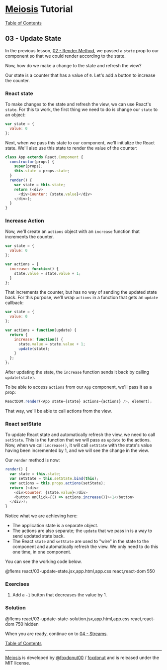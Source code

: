 # [Meiosis](https://meiosis.js.org) Tutorial

[Table of Contents](toc.html)

## 03 - Update State

In the previous lesson, [02 - Render Method](02-render-method-react.html), we passed a `state`
prop to our component so that we could render according to the state.

Now, how do we make a change to the state and refresh the view?

Our state is a counter that has a value of `0`. Let's add a button to increase the counter.

### React state

To make changes to the state and refresh the view, we can use React's `state`. For this to work,
the first thing we need to do is change our `state` to an object:

```javascript
var state = {
  value: 0
};
```

Next, when we pass this state to our component, we'll initialize the React state. We'll also
use this state to render the value of the counter:

```javascript
class App extends React.Component {
  constructor(props) {
    super(props);
    this.state = props.state;
  }
  render() {
    var state = this.state;
    return (<div>
      <div>Counter: {state.value}</div>
    </div>);
  }
}
```

### Increase Action

Now, we'll create an `actions` object with an `increase` function that increments the counter.

```javascript
var state = {
  value: 0
};

var actions = {
  increase: function() {
    state.value = state.value + 1;
  }
};
```

That increments the counter, but has no way of sending the updated state back. For this purpose,
we'll wrap `actions` in a function that gets an `update` callback:

```javascript
var state = {
  value: 0
};

var actions = function(update) {
  return {
    increase: function() {
      state.value = state.value + 1;
      update(state);
    }
  };
};
```

After updating the state, the `increase` function sends it back by calling `update(state)`.

To be able to access `actions` from our `App` component, we'll pass it as a prop:

```javascript
ReactDOM.render(<App state={state} actions={actions} />, element);
```

That way, we'll be able to call actions from the view.

### React setState

To update React state and automatically refresh the view, we need to call `setState`. This
is the function that we will pass as `update` to the actions. Now, when we call `increase()`,
it will call `setState` with the state's value having been incremented by 1, and we will see
the change in the view.

Our `render` method is now:

```javascript
render() {
  var state = this.state;
  var setState = this.setState.bind(this);
  var actions = this.props.actions(setState);
  return (<div>
    <div>Counter: {state.value}</div>
    <button onClick={() => actions.increase()}>+1</button>
  </div>);
}
```

Notice what we are achieving here:

- The application state is a separate object.
- The actions are also separate; the `update` that we pass in is a way to send updated state
back.
- The React `state` and `setState` are used to "wire" in the state to the component and
automatically refresh the view. We only need to do this one time, in one component.

You can see the working code below.

@flems react/03-update-state.jsx,app.html,app.css react,react-dom 550

### Exercises

1. Add a `-1` button that decreases the value by 1.

### Solution

@flems react/03-update-state-solution.jsx,app.html,app.css react,react-dom 750 hidden

When you are ready, continue on to [04 - Streams](04-streams-react.html).

[Table of Contents](toc.html)

-----

[Meiosis](https://meiosis.js.org) is developed by [@foxdonut00](http://twitter.com/foxdonut00) / [foxdonut](https://github.com/foxdonut) and is released under the MIT license.
